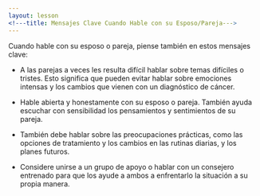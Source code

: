```yaml
---
layout: lesson
<!---title: Mensajes Clave Cuando Hable con su Esposo/Pareja--->
---
```


Cuando hable con su esposo o pareja, piense también en estos mensajes clave:

* A las parejas a veces les resulta difícil hablar sobre temas difíciles o tristes. Esto significa que pueden evitar hablar sobre emociones intensas y los cambios que vienen con un diagnóstico de cáncer.

* Hable abierta y honestamente con su esposo o pareja. También ayuda escuchar con sensibilidad los pensamientos y sentimientos de su pareja.

* También debe hablar sobre las preocupaciones prácticas, como las opciones de tratamiento y los cambios en las rutinas diarias, y los planes futuros.

* Considere unirse a un grupo de apoyo o hablar con un consejero entrenado para que los ayude a ambos a enfrentarlo la situación a su propia manera.
